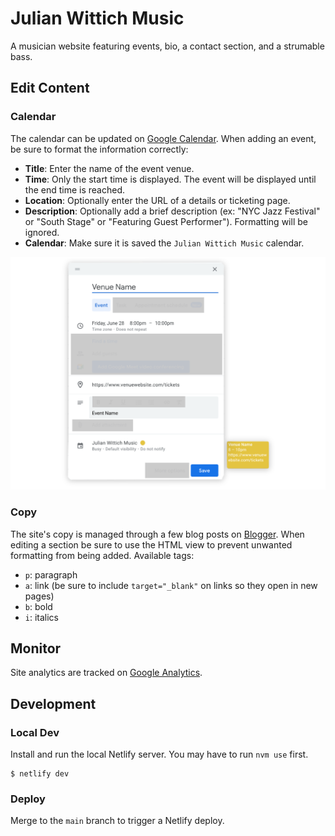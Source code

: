 
# Julian Wittich Music

A musician website featuring events, bio, a contact section, and a strumable bass.

## Edit Content

### Calendar

The calendar can be updated on [Google Calendar](https://calendar.google.com/calendar/u/0?cid=OGUzNTBmMTdhNzRhN2RiZDg0ZWI1OWFmNWI5YzJlODVlNjRkY2Q4ZTZjMmQ2ZWNmMWRkZGZmNjliMTk0YTZhZEBncm91cC5jYWxlbmRhci5nb29nbGUuY29t). When adding an event, be sure to format the information correctly:

<!-- - **Timezone**: TODO: -->
- **Title**: Enter the name of the event venue.
- **Time**: Only the start time is displayed. The event will be displayed until the end time is reached.
- **Location**: Optionally enter the URL of a details or ticketing page.
- **Description**: Optionally add a brief description (ex: "NYC Jazz Festival" or "South Stage" or "Featuring Guest Performer"). Formatting will be ignored.
- **Calendar**: Make sure it is saved the `Julian Wittich Music` calendar.

![Example Google Calendar Event](https://raw.githubusercontent.com/pjflanagan/julianwittichmusic/main/readme/ExampleEvent.png)

### Copy 

The site's copy is managed through a few blog posts on [Blogger](https://www.blogger.com/blog/posts/2761611771015880407?hl=en&tab=jj). When editing a section be sure to use the HTML view to prevent unwanted formatting from being added. Available tags:
- `p`: paragraph
- `a`: link (be sure to include `target="_blank"` on links so they open in new pages)
- `b`: bold
- `i`: italics

<!-- ### Images TODO: -->

## Monitor

Site analytics are tracked on [Google Analytics](https://analytics.google.com).

## Development

### Local Dev

Install and run the local Netlify server. You may have to run `nvm use` first.

```
$ netlify dev
```

### Deploy

Merge to the `main` branch to trigger a Netlify deploy.
